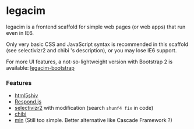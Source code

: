 legacim
===

legacim is a frontend scaffold for simple web pages (or web apps) that run even in IE6.

Only very basic CSS and JavaScript syntax is recommended in this scaffold (see selectivizr2 and chibi 's description), or you may lose IE6 support.

For more UI features, a not-so-lightweight version with Bootstrap 2 is available: [legacim-bootstrap](https://github.com/shunf4/legacim-bootstrap)

### Features

- [html5shiv](https://github.com/aFarkas/html5shiv)
- [Respond.js](https://github.com/scottjehl/Respond)
- [selectivizr2](https://github.com/corysimmons/selectivizr2) with modification (search `shunf4 fix` in code)
- [chibi](https://github.com/kylebarrow/chibi)
- [min](https://github.com/owenversteeg/min) (Still too simple. Better alternative like Cascade Framework ?)